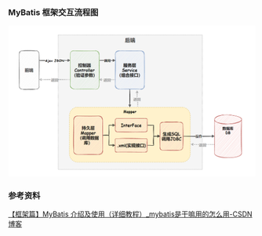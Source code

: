 





### MyBatis 框架交互流程图

![img](images/2577bb645b1757f3c08d543e3e0eadde.png)









### 参考资料

[【框架篇】MyBatis 介绍及使用（详细教程）_mybatis是干嘛用的怎么用-CSDN博客](https://blog.csdn.net/m0_64338546/article/details/132153390)